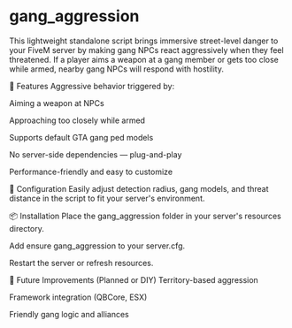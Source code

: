 # gang_aggression
This lightweight standalone script brings immersive street-level danger to your FiveM server by making gang NPCs react aggressively when they feel threatened. If a player aims a weapon at a gang member or gets too close while armed, nearby gang NPCs will respond with hostility.

🎯 Features
Aggressive behavior triggered by:

Aiming a weapon at NPCs

Approaching too closely while armed

Supports default GTA gang ped models

No server-side dependencies — plug-and-play

Performance-friendly and easy to customize

🔧 Configuration
Easily adjust detection radius, gang models, and threat distance in the script to fit your server's environment.

📦 Installation
Place the gang_aggression folder in your server's resources directory.

Add ensure gang_aggression to your server.cfg.

Restart the server or refresh resources.

🧠 Future Improvements (Planned or DIY)
Territory-based aggression

Framework integration (QBCore, ESX)

Friendly gang logic and alliances
